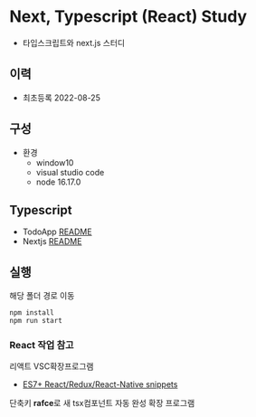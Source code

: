 # Next, Typescript (React) Study

- 타입스크립트와 next.js 스터디

## 이력

- 최초등록 2022-08-25

## 구성

- 환경
  - window10
  - visual studio code
  - node 16.17.0

## Typescript

- TodoApp [README](https://yona.nextinnovation.kr/study/jihye-kim-komsco-next-study/code/master/typescript/README.md)
- Nextjs [README](https://yona.nextinnovation.kr/study/jihye-kim-komsco-next-study/code/master/nextjs/README.md)

## 실행

해당 폴더 경로 이동

```
npm install
npm run start
```

### React 작업 참고

리액트 VSC확장프로그램

- [ES7+ React/Redux/React-Native snippets](https://marketplace.visualstudio.com/items?itemName=dsznajder.es7-react-js-snippets)

단축키 **rafce**로 새 tsx컴포넌트 자동 완성 확장 프로그램
